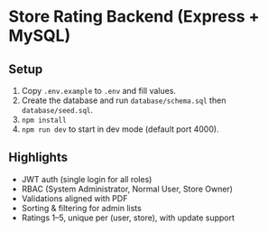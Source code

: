 # Store Rating Backend (Express + MySQL)

## Setup
1. Copy `.env.example` to `.env` and fill values.
2. Create the database and run `database/schema.sql` then `database/seed.sql`.
3. `npm install`
4. `npm run dev` to start in dev mode (default port 4000).

## Highlights
- JWT auth (single login for all roles)
- RBAC (System Administrator, Normal User, Store Owner)
- Validations aligned with PDF
- Sorting & filtering for admin lists
- Ratings 1–5, unique per (user, store), with update support
